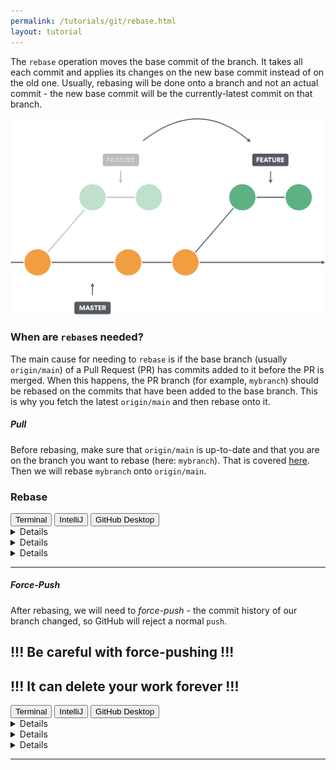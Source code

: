 ```yaml
---
permalink: /tutorials/git/rebase.html
layout: tutorial
---
```

The `rebase` operation moves the base commit of the branch.
It takes all each commit and applies its changes on the new base commit instead of on the old one.
Usually, rebasing will be done onto a branch and not an actual commit - the new base commit will be the currently-latest commit on that branch.

<img src="img/rebase-diagram.png" width=700/>

### When are `rebase`s needed?
The main cause for needing to `rebase` is if the base branch (usually `origin/main`) of a Pull Request (PR) has commits added to it before the PR is merged.
When this happens, the PR branch (for example, `mybranch`) should be rebased on the commits that have been added to the base branch.
This is why you fetch the latest `origin/main` and then rebase onto it.

##### Pull
Before rebasing, make sure that `origin/main` is up-to-date and that you are on the branch you want to rebase (here: `mybranch`).
That is covered [here](./create-branch.html#pulling-codeorigincode).
Then we will rebase `mybranch` onto `origin/main`.

### Rebase
<div class="tab">
  <button class="tablinks" onclick="switchTo(event, 'cmd-rebase')">Terminal</button>
  <button style="" class="tablinks" onclick="switchTo(event, 'ij-rebase')">IntelliJ</button>
  <button style="" class="tablinks" onclick="switchTo(event, 'ghd-rebase')">GitHub Desktop</button>
</div>

<details id="cmd-rebase">

```ps
git rebase origin/main
```

</details>
<details id="ghd-rebase">

Click on `Branch > Rebase current branch`, select the branch to rebase onto, and click `Start rebase`.

</details>
<details id="ij-rebase">

Open `Git > Rebase` from the top menu, and select `origin/main` (the new base).

</details>

---

##### Force-Push
After rebasing, we will need to _force-push_ - the commit history of our branch changed, so GitHub will reject a normal `push`.

## **!!! Be careful with force-pushing !!!**
## **!!! It can delete your work forever !!!**

<div class="tab">
  <button class="tablinks" onclick="switchTo(event, 'cmd-forcepush')">Terminal</button>
  <button style="" class="tablinks" onclick="switchTo(event, 'ij-forcepush')">IntelliJ</button>
  <button style="" class="tablinks" onclick="switchTo(event, 'ghd-forcepush')">GitHub Desktop</button>
</div>

<details id="cmd-forcepush">

```ps
git push --force-with-lease
```

</details>
<details id="ghd-forcepush">

GitHub Desktop does not support force-pushing. Use the terminal/command-line or IntelliJ.

</details>
<details id="ij-forcepush">

As with regular `push`ing, click on the green arrow on the top-left corner of the screen to open the push dialog.
Unlike with regular pushing, click on the triangle next to `Push` and click on `Force Push`.

![](img/ij-forcepush.png)

</details>

---

